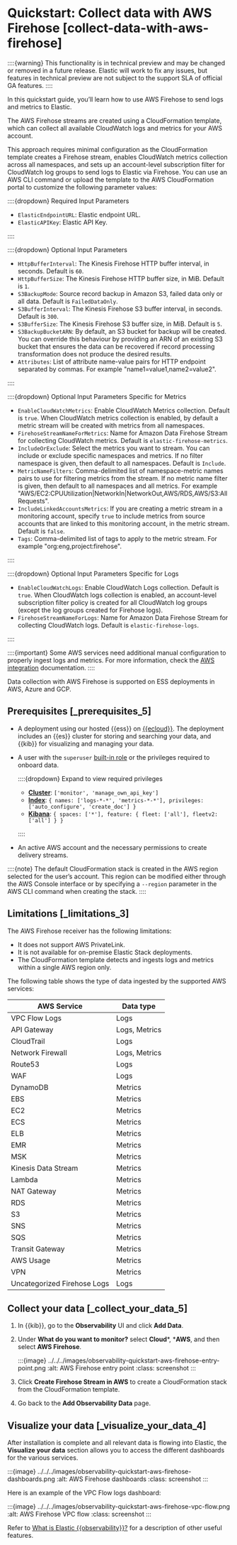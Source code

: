 # Quickstart: Collect data with AWS Firehose [collect-data-with-aws-firehose]

::::{warning}
This functionality is in technical preview and may be changed or removed in a future release. Elastic will work to fix any issues, but features in technical preview are not subject to the support SLA of official GA features.
::::


In this quickstart guide, you’ll learn how to use AWS Firehose to send logs and metrics to Elastic.

The AWS Firehose streams are created using a CloudFormation template, which can collect all available CloudWatch logs and metrics for your AWS account.

This approach requires minimal configuration as the CloudFormation template creates a Firehose stream, enables CloudWatch metrics collection across all namespaces, and sets up an account-level subscription filter for CloudWatch log groups to send logs to Elastic via Firehose. You can use an AWS CLI command or upload the template to the AWS CloudFormation portal to customize the following parameter values:

::::{dropdown} Required Input Parameters
* `ElasticEndpointURL`: Elastic endpoint URL.
* `ElasticAPIKey`: Elastic API Key.

::::


::::{dropdown} Optional Input Parameters
* `HttpBufferInterval`: The Kinesis Firehose HTTP buffer interval, in seconds. Default is `60`.
* `HttpBufferSize`: The Kinesis Firehose HTTP buffer size, in MiB. Default is `1`.
* `S3BackupMode`: Source record backup in Amazon S3, failed data only or all data. Default is `FailedDataOnly`.
* `S3BufferInterval`: The Kinesis Firehose S3 buffer interval, in seconds. Default is `300`.
* `S3BufferSize`: The Kinesis Firehose S3 buffer size, in MiB. Default is `5`.
* `S3BackupBucketARN`: By default, an S3 bucket for backup will be created. You can override this behaviour by providing an ARN of an existing S3 bucket that ensures the data can be recovered if record processing transformation does not produce the desired results.
* `Attributes`: List of attribute name-value pairs for HTTP endpoint separated by commas. For example "name1=value1,name2=value2".

::::


::::{dropdown} Optional Input Parameters Specific for Metrics
* `EnableCloudWatchMetrics`: Enable CloudWatch Metrics collection. Default is `true`. When CloudWatch metrics collection is enabled, by default a metric stream will be created with metrics from all namespaces.
* `FirehoseStreamNameForMetrics`: Name for Amazon Data Firehose Stream for collecting CloudWatch metrics. Default is `elastic-firehose-metrics`.
* `IncludeOrExclude`: Select the metrics you want to stream. You can include or exclude specific namespaces and metrics. If no filter namespace is given, then default to all namespaces. Default is `Include`.
* `MetricNameFilters`: Comma-delimited list of namespace-metric names pairs to use for filtering metrics from the stream. If no metric name filter is given, then default to all namespaces and all metrics. For example "AWS/EC2:CPUUtilization|NetworkIn|NetworkOut,AWS/RDS,AWS/S3:AllRequests".
* `IncludeLinkedAccountsMetrics`: If you are creating a metric stream in a monitoring account, specify `true` to include metrics from source accounts that are linked to this monitoring account, in the metric stream. Default is `false`.
* `Tags`: Comma-delimited list of tags to apply to the metric stream. For example "org:eng,project:firehose".

::::


::::{dropdown} Optional Input Parameters Specific for Logs
* `EnableCloudWatchLogs`: Enable CloudWatch Logs collection. Default is `true`. When CloudWatch logs collection is enabled, an account-level subscription filter policy is created for all CloudWatch log groups (except the log groups created for Firehose logs).
* `FirehoseStreamNameForLogs`: Name for Amazon Data Firehose Stream for collecting CloudWatch logs. Default is `elastic-firehose-logs`.

::::


::::{important}
Some AWS services need additional manual configuration to properly ingest logs and metrics. For more information, check the [AWS integration](https://www.elastic.co/docs/current/integrations/aws) documentation.
::::


Data collection with AWS Firehose is supported on ESS deployments in AWS, Azure and GCP.


## Prerequisites [_prerequisites_5]

* A deployment using our hosted {{ess}} on [{{ecloud}}](https://cloud.elastic.co/registration?page=docs&placement=docs-body). The deployment includes an {{es}} cluster for storing and searching your data, and {{kib}} for visualizing and managing your data.
* A user with the `superuser` [built-in role](../../../deploy-manage/users-roles/cluster-or-deployment-auth/built-in-roles.md) or the privileges required to onboard data.

    ::::{dropdown} Expand to view required privileges
    * [**Cluster**](../../../deploy-manage/users-roles/cluster-or-deployment-auth/elasticsearch-privileges.md#privileges-list-cluster): `['monitor', 'manage_own_api_key']`
    * [**Index**](../../../deploy-manage/users-roles/cluster-or-deployment-auth/elasticsearch-privileges.md#privileges-list-indices): `{ names: ['logs-*-*', 'metrics-*-*'], privileges: ['auto_configure', 'create_doc'] }`
    * [**Kibana**](../../../deploy-manage/users-roles/cluster-or-deployment-auth/kibana-privileges.md): `{ spaces: ['*'], feature: { fleet: ['all'], fleetv2: ['all'] } }`

    ::::

* An active AWS account and the necessary permissions to create delivery streams.

::::{note}
The default CloudFormation stack is created in the AWS region selected for the user’s account. This region can be modified either through the AWS Console interface or by specifying a `--region` parameter in the AWS CLI command when creating the stack.
::::



## Limitations [_limitations_3]

The AWS Firehose receiver has the following limitations:

* It does not support AWS PrivateLink.
* It is not available for on-premise Elastic Stack deployments.
* The CloudFormation template detects and ingests logs and metrics within a single AWS region only.

The following table shows the type of data ingested by the supported AWS services:

| AWS Service | Data type |
| --- | --- |
| VPC Flow Logs | Logs |
| API Gateway | Logs, Metrics |
| CloudTrail | Logs |
| Network Firewall | Logs, Metrics |
| Route53 | Logs |
| WAF | Logs |
| DynamoDB | Metrics |
| EBS | Metrics |
| EC2 | Metrics |
| ECS | Metrics |
| ELB | Metrics |
| EMR | Metrics |
| MSK | Metrics |
| Kinesis Data Stream | Metrics |
| Lambda | Metrics |
| NAT Gateway | Metrics |
| RDS | Metrics |
| S3 | Metrics |
| SNS | Metrics |
| SQS | Metrics |
| Transit Gateway | Metrics |
| AWS Usage | Metrics |
| VPN | Metrics |
| Uncategorized Firehose Logs | Logs |


## Collect your data [_collect_your_data_5]

1. In {{kib}}, go to the **Observability** UI and click **Add Data**.
2. Under **What do you want to monitor?** select **Cloud***, ***AWS**, and then select **AWS Firehose**.

    :::{image} ../../../images/observability-quickstart-aws-firehose-entry-point.png
    :alt: AWS Firehose entry point
    :class: screenshot
    :::

3. Click **Create Firehose Stream in AWS** to create a CloudFormation stack from the CloudFormation template.
4. Go back to the **Add Observability Data** page.


## Visualize your data [_visualize_your_data_4]

After installation is complete and all relevant data is flowing into Elastic, the **Visualize your data** section allows you to access the different dashboards for the various services.

:::{image} ../../../images/observability-quickstart-aws-firehose-dashboards.png
:alt: AWS Firehose dashboards
:class: screenshot
:::

Here is an example of the VPC Flow logs dashboard:

:::{image} ../../../images/observability-quickstart-aws-firehose-vpc-flow.png
:alt: AWS Firehose VPC flow
:class: screenshot
:::

Refer to [What is Elastic {{observability}}?](../../../solutions/observability/get-started/what-is-elastic-observability.md) for a description of other useful features.
